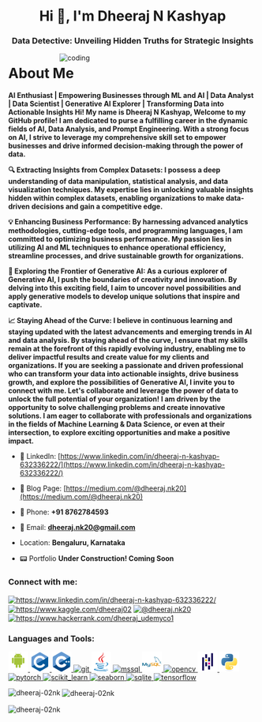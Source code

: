 <h1 align="center">Hi 👋, I'm Dheeraj N Kashyap
<h3 align="center">Data Detective: Unveiling Hidden Truths for Strategic Insights</h3></h1>

<img align="right" alt="coding" width="400" src="https://www.google.com/url?sa=i&url=https%3A%2F%2Fwww.wgu.edu%2Fcareer-guide%2Finformation-technology%2Fdata-analyst-career.html&psig=AOvVaw2GzUPj0PKcs_1pheu5Xmtf&ust=1692211308721000&source=images&cd=vfe&ved=0CBAQjRxqFwoTCIj8zsKo34ADFQAAAAAdAAAAABAD">

<h1>About Me</h1>
 
 **AI Enthusiast | Empowering Businesses through ML and AI | Data Analyst | Data Scientist | Generative AI Explorer | Transforming Data into Actionable Insights Hi! My name is Dheeraj N Kashyap, Welcome to my GitHub profile! I am dedicated to purse a fulfilling career in the dynamic fields of AI, Data Analysis, and Prompt Engineering. With a strong focus on AI, I strive to leverage my comprehensive skill set to empower businesses and drive informed decision-making through the power of data.**
 
 **🔍 Extracting Insights from Complex Datasets: I possess a deep understanding of data manipulation, statistical analysis, and data visualization techniques. My expertise lies in unlocking valuable insights hidden within complex datasets, enabling organizations to make data-driven decisions and gain a competitive edge.**
 
 **💡 Enhancing Business Performance: By harnessing advanced analytics methodologies, cutting-edge tools, and programming languages, I am committed to optimizing business performance. My passion lies in utilizing AI and ML techniques to enhance operational efficiency, streamline processes, and drive sustainable growth for organizations.**
 
 **🚀 Exploring the Frontier of Generative AI: As a curious explorer of Generative AI, I push the boundaries of creativity and innovation. By delving into this exciting field, I aim to uncover novel possibilities and apply generative models to develop unique solutions that inspire and captivate.**
 
 **📈 Staying Ahead of the Curve: I believe in continuous learning and staying updated with the latest advancements and emerging trends in AI and data analysis. By staying ahead of the curve, I ensure that my skills remain at the forefront of this rapidly evolving industry, enabling me to deliver impactful results and create value for my clients and organizations. If you are seeking a passionate and driven professional who can transform your data into actionable insights, drive business growth, and explore the possibilities of Generative AI, I invite you to connect with me. Let's collaborate and leverage the power of data to unlock the full potential of your organization! I am driven by the opportunity to solve challenging problems and create innovative solutions. I am eager to collaborate with professionals and organizations in the fields of Machine Learning & Data Science, or even at their intersection, to explore exciting opportunities and make a positive impact.**


- 🔗 LinkedIn: [https://www.linkedin.com/in/dheeraj-n-kashyap-632336222/](https://www.linkedin.com/in/dheeraj-n-kashyap-632336222/)

- 📝 Blog Page: [https://medium.com/@dheeraj.nk20](https://medium.com/@dheeraj.nk20)

- 📲 Phone: **+91 8762784593**

- 📧 Email: **dheeraj.nk20@gmail.com**

- Location: **Bengaluru, Karnataka**

- 📟 Portfolio **Under Construction! Coming Soon**

<h3 align="left">Connect with me:</h3>
<p align="left">
<a href="https://linkedin.com/in/https://www.linkedin.com/in/dheeraj-n-kashyap-632336222/" target="blank"><img align="center" src="https://raw.githubusercontent.com/rahuldkjain/github-profile-readme-generator/master/src/images/icons/Social/linked-in-alt.svg" alt="https://www.linkedin.com/in/dheeraj-n-kashyap-632336222/" height="30" width="40" /></a>
<a href="https://kaggle.com/https://www.kaggle.com/dheeraj02" target="blank"><img align="center" src="https://raw.githubusercontent.com/rahuldkjain/github-profile-readme-generator/master/src/images/icons/Social/kaggle.svg" alt="https://www.kaggle.com/dheeraj02" height="30" width="40" /></a>
<a href="https://medium.com/@dheeraj.nk20" target="blank"><img align="center" src="https://raw.githubusercontent.com/rahuldkjain/github-profile-readme-generator/master/src/images/icons/Social/medium.svg" alt="@dheeraj.nk20" height="30" width="40" /></a>
<a href="https://www.hackerrank.com/https://www.hackerrank.com/dheeraj_udemyco1" target="blank"><img align="center" src="https://raw.githubusercontent.com/rahuldkjain/github-profile-readme-generator/master/src/images/icons/Social/hackerrank.svg" alt="https://www.hackerrank.com/dheeraj_udemyco1" height="30" width="40" /></a>
</p>

<h3 align="left">Languages and Tools:</h3>
<p align="left"> <a href="https://developer.android.com" target="_blank" rel="noreferrer"> <img src="https://raw.githubusercontent.com/devicons/devicon/master/icons/android/android-original-wordmark.svg" alt="android" width="40" height="40"/> </a> <a href="https://www.cprogramming.com/" target="_blank" rel="noreferrer"> <img src="https://raw.githubusercontent.com/devicons/devicon/master/icons/c/c-original.svg" alt="c" width="40" height="40"/> </a> <a href="https://www.w3schools.com/cpp/" target="_blank" rel="noreferrer"> <img src="https://raw.githubusercontent.com/devicons/devicon/master/icons/cplusplus/cplusplus-original.svg" alt="cplusplus" width="40" height="40"/> </a> <a href="https://git-scm.com/" target="_blank" rel="noreferrer"> <img src="https://www.vectorlogo.zone/logos/git-scm/git-scm-icon.svg" alt="git" width="40" height="40"/> </a> <a href="https://www.java.com" target="_blank" rel="noreferrer"> <img src="https://raw.githubusercontent.com/devicons/devicon/master/icons/java/java-original.svg" alt="java" width="40" height="40"/> </a> <a href="https://www.microsoft.com/en-us/sql-server" target="_blank" rel="noreferrer"> <img src="https://www.svgrepo.com/show/303229/microsoft-sql-server-logo.svg" alt="mssql" width="40" height="40"/> </a> <a href="https://www.mysql.com/" target="_blank" rel="noreferrer"> <img src="https://raw.githubusercontent.com/devicons/devicon/master/icons/mysql/mysql-original-wordmark.svg" alt="mysql" width="40" height="40"/> </a> <a href="https://opencv.org/" target="_blank" rel="noreferrer"> <img src="https://www.vectorlogo.zone/logos/opencv/opencv-icon.svg" alt="opencv" width="40" height="40"/> </a> <a href="https://pandas.pydata.org/" target="_blank" rel="noreferrer"> <img src="https://raw.githubusercontent.com/devicons/devicon/2ae2a900d2f041da66e950e4d48052658d850630/icons/pandas/pandas-original.svg" alt="pandas" width="40" height="40"/> </a> <a href="https://www.python.org" target="_blank" rel="noreferrer"> <img src="https://raw.githubusercontent.com/devicons/devicon/master/icons/python/python-original.svg" alt="python" width="40" height="40"/> </a> <a href="https://pytorch.org/" target="_blank" rel="noreferrer"> <img src="https://www.vectorlogo.zone/logos/pytorch/pytorch-icon.svg" alt="pytorch" width="40" height="40"/> </a> <a href="https://scikit-learn.org/" target="_blank" rel="noreferrer"> <img src="https://upload.wikimedia.org/wikipedia/commons/0/05/Scikit_learn_logo_small.svg" alt="scikit_learn" width="40" height="40"/> </a> <a href="https://seaborn.pydata.org/" target="_blank" rel="noreferrer"> <img src="https://seaborn.pydata.org/_images/logo-mark-lightbg.svg" alt="seaborn" width="40" height="40"/> </a> <a href="https://www.sqlite.org/" target="_blank" rel="noreferrer"> <img src="https://www.vectorlogo.zone/logos/sqlite/sqlite-icon.svg" alt="sqlite" width="40" height="40"/> </a> <a href="https://www.tensorflow.org" target="_blank" rel="noreferrer"> <img src="https://www.vectorlogo.zone/logos/tensorflow/tensorflow-icon.svg" alt="tensorflow" width="40" height="40"/> </a> </p>

<p><img align="left" src="https://github-readme-stats.vercel.app/api/top-langs?username=dheeraj-02nk&show_icons=true&locale=en&layout=compact" alt="dheeraj-02nk" /></p>

<p>&nbsp;<img align="center" src="https://github-readme-stats.vercel.app/api?username=dheeraj-02nk&show_icons=true&locale=en" alt="dheeraj-02nk" /></p>

<p><img align="center" src="https://github-readme-streak-stats.herokuapp.com/?user=dheeraj-02nk&" alt="dheeraj-02nk" /></p>
